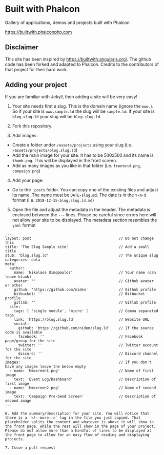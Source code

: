 # Built with Phalcon

Gallery of applications, demos and projects built with Phalcon

https://builtwith.phalconphp.com

## Disclaimer
This site has been inspired by https://builtwith.angularjs.org/. The github code has been forked and adapted to Phalcon. Credits to the contributors of that project for their hard work.

## Adding your project
If you are familiar with Jekyll, then adding a site will be very easy!

1. Your site needs first a slug. This is the domain name (ignore the `www.`). So if your site is `www.sample.ld` the slug will be `sample.ld`. If your site is `blog.slug.ld` your slug will be `blog.slug.ld`.

2. Fork this repository.

3. Add images:
* Create a folder under `/assets/projects` using your slug (i.e. `/assets/projects/blog.slug.ld`)
* Add the main image for your site. It has to be 500x500 and its name is `thumb.png`. This will be displayed in the front screen.
* Add as many images as you like in that folder (i.e. `frontend.png`, `campaign.png`)

4. Add your page:
* Go to the `_posts` folder. You can copy one of the existing files and adjust its name. The name must be `DATE-slug.md`. The date is in the `Y-m-d` format (i.e. `2018-12-15-blog.slug.ld.md`)

5. Open the file and adjust the metadata in the header. The metadata is enclosed between the `---` lines. Please be careful since errors here will not allow your site to be displayed. The metadata section resembles the `yaml` format

```
---
layout: post                                        // Do not change this
title: 'The Slug Sample site'                       // Add a small title
stub: 'blog.slug.ld'                                // The unique slug
categories: data
meta:
  author:
    name: 'Nikolaos Dimopoulos'                     // Your name (can leave blank)
    avatar: ''                                      // Github avatar or other
    github: 'https://github.com/niden'              // Github profile
    bitbucket: ''                                   // Bitbucket profile
    gitlab: ''                                      // Gitlab profile                                      
  site:
    tags: [ 'single module', 'micro' ]              // Comma separated tags
    link: 'https://blog.slug.ld'                    // Website URL
    social:
      github: 'https://github.com/niden/slug.ld'    // If the source code is available
      facebook: ''                                  // Facebook page/group for the site
      twitter: ''                                   // Twitter account for the site
      discord: ''                                   // Discord channel for the site
images:                                             // If you don't have any images leave the below empty
  - name: 'hmscreen1.png'                           // Name of first image
    text: 'Event Log/Dashboard'                     // Description of first image
  - name: 'hmscreen2.png'                           // Name of second image
    text: 'Campaign Pre-Send Screen'                // Description of second image
---

6. Add the summary/description for your site. You will notice that there is a `<!--more-->` tag in the file you just copied. That placeholder splits the content and whatever is above it will show in the front page, while the rest will show in the page of your project. Please do not allow more than a handful of lines to be displayed at the front page to allow for an easy flow of reading and displaying projects.

7. Issue a pull request
